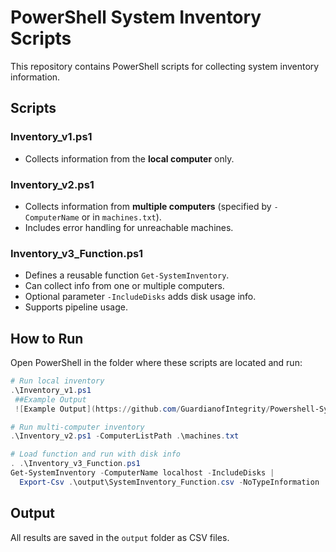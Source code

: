 # PowerShell System Inventory Scripts

This repository contains PowerShell scripts for collecting system inventory information.

## Scripts

### Inventory_v1.ps1
- Collects information from the **local computer** only.

### Inventory_v2.ps1
- Collects information from **multiple computers** (specified by `-ComputerName` or in `machines.txt`).
- Includes error handling for unreachable machines.

### Inventory_v3_Function.ps1
- Defines a reusable function `Get-SystemInventory`.
- Can collect info from one or multiple computers.
- Optional parameter `-IncludeDisks` adds disk usage info.
- Supports pipeline usage.

## How to Run

Open PowerShell in the folder where these scripts are located and run:

```powershell
# Run local inventory
.\Inventory_v1.ps1
 ##Example Output
 ![Example Output](https://github.com/GuardianofIntegrity/Powershell-System-Inventory/blob/main/example-outputscript1.jpg)

# Run multi-computer inventory
.\Inventory_v2.ps1 -ComputerListPath .\machines.txt

# Load function and run with disk info
. .\Inventory_v3_Function.ps1
Get-SystemInventory -ComputerName localhost -IncludeDisks |
  Export-Csv .\output\SystemInventory_Function.csv -NoTypeInformation
```

## Output

All results are saved in the `output` folder as CSV files.
